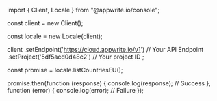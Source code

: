 import { Client,  Locale } from "@appwrite.io/console";

const client = new Client();

const locale = new Locale(client);

client
    .setEndpoint('https://cloud.appwrite.io/v1') // Your API Endpoint
    .setProject('5df5acd0d48c2') // Your project ID
;

const promise = locale.listCountriesEU();

promise.then(function (response) {
    console.log(response); // Success
}, function (error) {
    console.log(error); // Failure
});